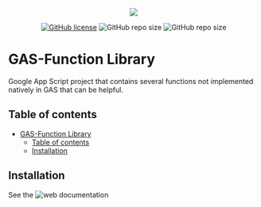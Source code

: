 <div align="center">
  <img src="https://raw.githubusercontent.com/Edenskull/GAS-FunctionsLibrary/main/docs/_images/Banner.png">
</div>

<div align="center">

[![GitHub license](https://img.shields.io/github/license/Edenskull/GAS-FunctionsLibrary?color=blue&style=for-the-badge)](https://github.com/Edenskull/GAS-FunctionsLibrary/blob/master/LICENSE)
![GitHub repo size](https://img.shields.io/github/repo-size/Edenskull/GAS-FunctionsLibrary?color=green&style=for-the-badge)
![GitHub repo size](https://img.shields.io/badge/Google%20%7C%20Appscript-yellow?style=for-the-badge)

</div>

# GAS-Function Library
Google App Script project that contains several functions not implemented natively in GAS that can be helpful.

## Table of contents
- [GAS-Function Library](#gas-function-library)
  - [Table of contents](#table-of-contents)
  - [Installation](#installation)

## Installation

See the ![web documentation]("https://gasfunctions-library.edenskull.fr")